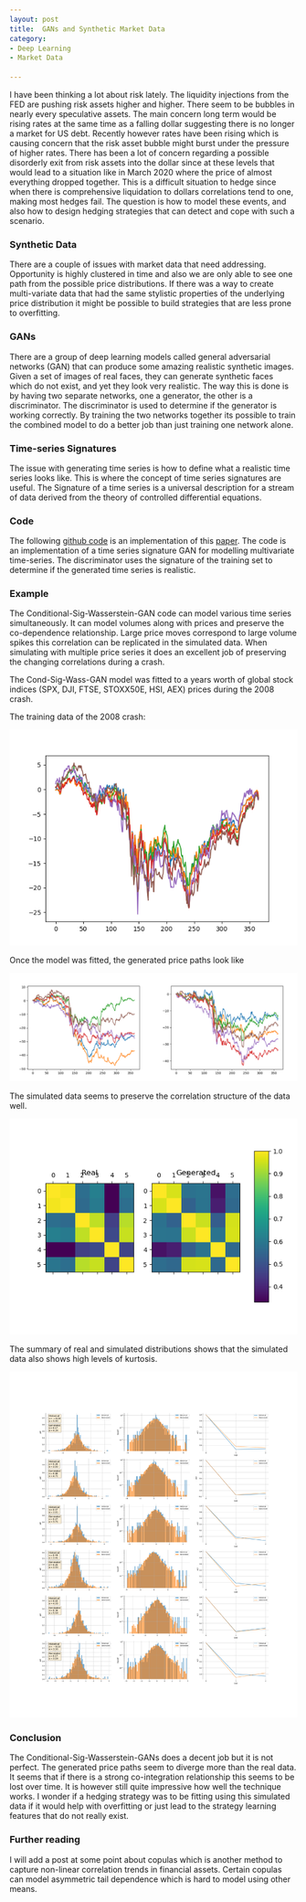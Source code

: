 ```yaml
---
layout: post
title:  GANs and Synthetic Market Data
category:
- Deep Learning
- Market Data

---
```

I have been thinking a lot about risk lately. The liquidity injections from the FED are pushing risk assets higher and higher.
There seem to be bubbles in nearly every speculative assets. The main concern long term would be rising rates at the same time as a falling dollar suggesting there is no longer a market for US debt.
Recently however rates have been rising which is causing concern that the risk asset bubble might burst under the pressure of higher rates.
There has been a lot of concern regarding a possible disorderly exit from risk assets into the dollar since at these levels
that would lead to a situation like in March 2020 where the price of almost everything dropped together.
This is a difficult situation to hedge since when there is comprehensive liquidation to dollars correlations tend to one, making most hedges fail.
The question is how to model these events, and also how to design hedging strategies that can detect and cope with such a scenario.

### Synthetic Data

There are a couple of issues with market data that need addressing.
Opportunity is highly clustered in time and also we are only able to see one path from the possible price distributions.
If there was a way to create multi-variate data that had the same stylistic properties of the underlying price distribution
it might be possible to build strategies that are less prone to overfitting.

### GANs

There are a group of deep learning models called general adversarial networks (GAN) that can produce some amazing realistic synthetic images.
Given a set of images of real faces, they can generate synthetic faces which do not exist, and yet they look very realistic.
The way this is done is by having two separate networks, one a generator, the other is a discriminator.
The discriminator is used to determine if the generator is working correctly.
By training the two networks together its possible to train the combined model to do a better job than just training one network alone.

### Time-series Signatures

The issue with generating time series is how to define what a realistic time series looks like.
This is where the concept of time series signatures are useful.
The Signature of a time series is a universal description for a stream of data derived from the theory of controlled differential equations.


### Code

The following [github code](https://github.com/SigCGANs/Conditional-Sig-Wasserstein-GANs) is an implementation of this
[paper](assets/2021-03-22/Enriching_Financial_Datasets_with_Generative_Adversarial_Networks.pdf).
The code is an implementation of a time series signature GAN for modelling multivariate time-series.
The discriminator uses the signature of the training set to determine if the generated time series is realistic.

### Example

The Conditional-Sig-Wasserstein-GAN code can model various time series simultaneously.
It can model volumes along with prices and preserve the co-dependence relationship.
Large price moves correspond to large volume spikes this correlation can be replicated in the simulated data.
When simulating with multiple price series it does an excellent job of preserving the changing correlations during a crash.

The Cond-Sig-Wass-GAN model was fitted to a years worth of global stock indices (SPX, DJI, FTSE, STOXX50E, HSI, AEX) prices during the 2008 crash.

The training data of the 2008 crash:

![real_data](/assets/2021-03-22/real_price_path.png)

Once the model was fitted, the generated price paths look like

![synth1](/assets/2021-03-22/synth_price_paths.png)

The simulated data seems to preserve the correlation structure of the data well.

![cross_corrlation](/assets/2021-03-22/cross_correl.png)

The summary of real and simulated distributions shows that the simulated data
also shows high levels of kurtosis.

![summary](/assets/2021-03-22/summary.png)

### Conclusion

The Conditional-Sig-Wasserstein-GANs does a decent job but it is not perfect.
The generated price paths seem to diverge more than the real data.
It seems that if there is a strong co-integration relationship this seems to be lost over time.
It is however still quite impressive how well the technique works.
I wonder if a hedging strategy was to be fitting using this simulated data if it would help with overfitting or just lead to the strategy learning features that do not really exist.

### Further reading

I will add a post at some point about copulas which is another method to capture non-linear correlation
trends in financial assets. Certain copulas can model asymmetric tail dependence which is hard to model using other means.